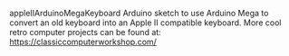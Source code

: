appleIIArduinoMegaKeyboard
Arduino sketch to use Arduino Mega to convert an old keyboard into an Apple II compatible keyboard.
More cool retro computer projects can be found at:
https://classiccomputerworkshop.com/
